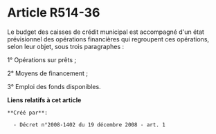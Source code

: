 # Article R514-36

Le budget des caisses de crédit municipal est accompagné d'un état prévisionnel des opérations financières qui regroupent ces
opérations, selon leur objet, sous trois paragraphes : 

1° Opérations sur prêts ; 

2° Moyens de financement ; 

3° Emploi des fonds disponibles.

**Liens relatifs à cet article**

	**Créé par**:

	  - Décret n°2008-1402 du 19 décembre 2008 - art. 1

